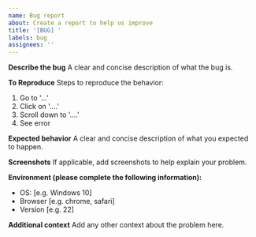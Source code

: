 ```yaml
---
name: Bug report
about: Create a report to help us improve
title: '[BUG] '
labels: bug
assignees: ''
---
```



**Describe the bug**
A clear and concise description of what the bug is.

**To Reproduce**
Steps to reproduce the behavior:
1. Go to '...'
2. Click on '....'
3. Scroll down to '....'
4. See error

**Expected behavior**
A clear and concise description of what you expected to happen.

**Screenshots**
If applicable, add screenshots to help explain your problem.

**Environment (please complete the following information):**
- OS: [e.g. Windows 10]
- Browser [e.g. chrome, safari]
- Version [e.g. 22]

**Additional context**
Add any other context about the problem here. 